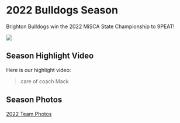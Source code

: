 # 2022 Bulldogs Season

Brighton Bulldogs win the 2022 MiSCA State Championship to 9PEAT! 

![](/2022/pics/2022Champs.jpg)

## Season Highlight Video

Here is our highlight video:

<YouTube src='https://www.youtube.com/watch?v=8TvUpO26eFI'/>

> care of coach Mack

<!-- <template>
    <YouTube 
        src="https://www.youtube.com/watch?v=8TvUpO26eFI" 
        @ready="onReady"
        ref="youtube" />
</template>

<script>
import { defineComponent } from 'vue'
import YouTube from 'vue3-youtube'

export default defineComponent({
    components: { YouTube },
    methods: {
        onReady() {
            this.$refs.youtube.playVideo()
        },
    },
})
</script> -->

## Season Photos

<a href='./photos'>2022 Team Photos</a>

